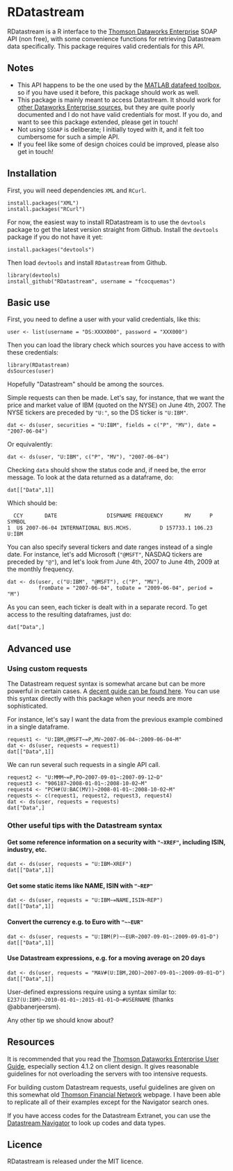 # RDatastream

RDatastream is a R interface to the [Thomson Dataworks Enterprise](http://dataworks.thomson.com/Dataworks/Enterprise/1.0/) SOAP API (non free), with some convenience functions for retrieving Datastream data specifically. This package requires valid credentials for this API.

## Notes

* This API happens to be the one used by the [MATLAB datafeed toolbox](http://www.mathworks.fr/help/toolbox/datafeed/datastream.html), so if you have used it before, this package should work as well.
* This package is mainly meant to access Datastream. It should work for [other Dataworks Enterprise sources](http://dtg.tfn.com/data/), but they are quite poorly documented and I do not have valid credentials for most. If you do, and want to see this package extended, please get in touch!
* Not using `SSOAP` is deliberate; I initially toyed with it, and it felt too cumbersome for such a simple API.
* If you feel like some of design choices could be improved, please also get in touch!

## Installation

First, you will need dependencies `XML` and `RCurl`.

    install.packages("XML")
    install.packages("RCurl")

For now, the easiest way to install RDatastream is to use the `devtools` package to get the latest version straight from Github. Install the `devtools` package if you do not have it yet:

    install.packages("devtools")
    
Then load `devtools` and install `RDatastream` from Github.

    library(devtools)
    install_github("RDatastream", username = "fcocquemas")

## Basic use

First, you need to define a user with your valid credentials, like this:

    user <- list(username = "DS:XXXX000", password = "XXX000")

Then you can load the library check which sources you have access to with these credentials:

    library(RDatastream)
    dsSources(user)

Hopefully "Datastream" should be among the sources.

Simple requests can then be made. Let's say, for instance, that we want the price and market value of IBM (quoted on the NYSE) on June 4th, 2007. The NYSE tickers are preceded by `"U:"`, so the DS ticker is `"U:IBM"`.

    dat <- ds(user, securities = "U:IBM", fields = c("P", "MV"), date = "2007-06-04")

Or equivalently:

    dat <- ds(user, "U:IBM", c("P", "MV"), "2007-06-04")
    
Checking `data` should show the status code and, if need be, the error message. To look at the data returned as a dataframe, do:

    dat[["Data",1]]
    
Which should be:

      CCY       DATE                DISPNAME FREQUENCY       MV      P SYMBOL
    1  U$ 2007-06-04 INTERNATIONAL BUS.MCHS.         D 157733.1 106.23  U:IBM

You can also specify several tickers and date ranges instead of a single date. For instance, let's add Microsoft (`"@MSFT"`, NASDAQ tickers are preceded by `"@"`), and let's look from June 4th, 2007 to June 4th, 2009 at the monthly frequency.

    dat <- ds(user, c("U:IBM", "@MSFT"), c("P", "MV"), 
              fromDate = "2007-06-04", toDate = "2009-06-04", period = "M")

As you can seen, each ticker is dealt with in a separate record. To get access to the resulting dataframes, just do:

    dat["Data",]

## Advanced use

### Using custom requests

The Datastream request syntax is somewhat arcane but can be more powerful in certain cases. A [decent guide can be found here](http://dtg.tfn.com/data/DataStream.html). You can use this syntax directly with this package when your needs are more sophisticated.

For instance, let's say I want the data from the previous example combined in a single dataframe.

    request1 <- "U:IBM,@MSFT~=P,MV~2007-06-04~:2009-06-04~M"
    dat <- ds(user, requests = request1)
    dat[["Data",1]]
    
We can run several such requests in a single API call.

    request2 <- "U:MMM~=P,PO~2007-09-01~:2007-09-12~D"
    request3 <- "906187~2008-01-01~:2008-10-02~M"
    request4 <- "PCH#(U:BAC(MV))~2008-01-01~:2008-10-02~M"
    requests <- c(request1, request2, request3, request4)
    dat <- ds(user, requests = requests)
    dat["Data",]

### Other useful tips with the Datastream syntax

#### Get some reference information on a security with `"~XREF"`, including ISIN, industry, etc.

    dat <- ds(user, requests = "U:IBM~XREF") 
    dat[["Data",1]]
    
#### Get some static items like NAME, ISIN with `"~REP"`

    dat <- ds(user, requests = "U:IBM~=NAME,ISIN~REP") 
    dat[["Data",1]]

#### Convert the currency e.g. to Euro with `"~~EUR"`

    dat <- ds(user, requests = "U:IBM(P)~~EUR~2007-09-01~:2009-09-01~D") 
    dat[["Data",1]]
    
#### Use Datastream expressions, e.g. for a moving average on 20 days

    dat <- ds(user, requests = "MAV#(U:IBM,20D)~2007-09-01~:2009-09-01~D") 
    dat[["Data",1]]

User-defined expressions require using a syntax similar to: `E237(U:IBM)~2010-01-01~:2015-01-01~D~#USERNAME` (thanks @abbanerjeersm).

Any other tip we should know about?

## Resources

It is recommended that you read the [Thomson Dataworks Enterprise User Guide](http://dataworks.thomson.com/Dataworks/Enterprise/1.0/documentation/user%20guide.pdf), especially section 4.1.2 on client design. It gives reasonable guidelines for not overloading the servers with too intensive requests.

For building custom Datastream requests, useful guidelines are given on this somewhat old [Thomson Financial Network](http://dtg.tfn.com/data/DataStream.html) webpage. I have been able to replicate all of their examples except for the Navigator search ones.

If you have access codes for the Datastream Extranet, you can use the [Datastream Navigator](http://product.datastream.com/navigator/) to look up codes and data types.

## Licence

RDatastream is released under the MIT licence.
